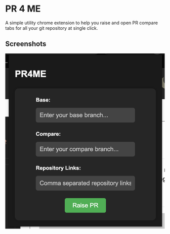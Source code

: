 # PR 4 ME

A simple utility chrome extension to help you raise and open PR compare tabs for all your git repository at single click.



## Screenshots

![App Screenshot](https://raw.githubusercontent.com/karpawar/PR4ME/main/pr4me.png)

